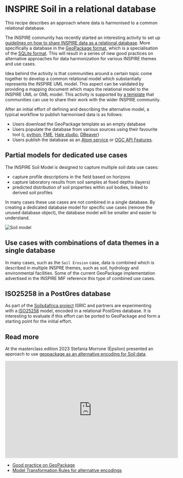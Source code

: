 # INSPIRE Soil in a relational database

This recipe describes an approach where data is harmonised to a common relational database.

The INSPIRE community has recently started an interesting activity to set up [guidelines on how to share INSPIRE data as a relational database](https://github.com/INSPIRE-MIF/gp-geopackage-encodings). More specifically a database in the [GeoPackage format](http://www.geopackage.org/), which is a specialisation of the [SQLite format](https://www.sqlite.org/). This will result in a series of new good practices on alternative approaches for data harmonization for various INSPIRE themes and use cases. 

Idea behind the activity is that communities around a certain topic come together to develop a common relational model which substantially represents the INSPIRE UML model. This aspect can be validated by providing a mapping document which maps the relational model to the INSPIRE UML or GML model.
This activity is supported by [a template](https://github.com/INSPIRE-MIF/2017.2/blob/master/template/template.md) that communities can use to share their work with the wider INSPIRE community. 

After an initial effort of defining and describing the alternative model, a typical workflow to publish harmonised data is as follows:

- Users download the GeoPackage template as an empty database
- Users populate the database from various sources using their favourite tool ([r](../utils/r.md), [python](../utils/python.md), [FME](https://www.safe.com/fme/fme-desktop/), [Hale studio](./hale-studio.md), [DBeaver](https://dbeaver.io/))
- Users publish the database as an [Atom service](./webdav.md) or [OGC API Features](./pygeoapi.md).

## Partial models for dedicated use cases

The INSPIRE Soil Model is designed to capture multiple soil data use cases:
- capture profile descriptions in the field based on horizons
- capture laboratory results from soil samples at fixed depths (layers)
- predicted distribution of soil properties within soil bodies, linked to derived soil profiles

In many cases these use cases are not combined in a single database. By creating a dedicated database model for specific use cases (remove the unused database object), the database model will be smaller and easier to understand. 

![Soil model](./img/soil-model.png)

## Use cases with combinations of data themes in a single database

In many cases, such as the `Soil Erosion` case, data is combined which is described in multiple INSPRE themes, such as soil, hydrology and environmental facilities. Some of the current GeoPackage implementation advertised in the INSPIRE MIF reference this type of combined use cases.

## ISO25258 in a PostGres database

As part of the [Soils4africa project](https://www.soils4africa-h2020.eu/) ISRIC and partners are experimenting with a [ISO25258](https://www.iso.org/standard/44595.html) model, encoded in a relational PostGres database. It is interesting to evaluate if this effort can be ported to GeoPackage and form a starting point for the initial effort.

## Read more

At the masterclass edition 2023 Stefania Morrone (Epsilon) presented an approach to use [geopackage as an alternative encoding for Soil data](https://wur.yuja.com/v/ejps-sda-gpkg).

<iframe title='Embedded Media titled: INSPIRE Soil as GeoPackage 2023-01-24' width="560"  height="315"  src="https://wur.yuja.com/V/Video?v=434081&node=1959303&a=121418291&preload=false" frameborder="0" webkitallowfullscreen mozallowfullscreen allowfullscreen loading="lazy"></iframe>

- [Good practice on GeoPackage](https://github.com/INSPIRE-MIF/gp-geopackage-encodings)
- [Model Transformation Rules for alternative encodings](https://github.com/INSPIRE-MIF/model-transformation-rules)




